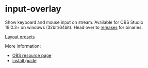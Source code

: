 # input-overlay
Show keyboard and mouse input on stream.
Available for OBS Studio 19.0.3+ on windows (32bit/64bit).
Head over to [releases](https://github.com/univrsal/input-overlay/releases) for binaries.

[Layout presets](https://github.com/univrsal/input-overlay/tree/master/presets)

More Information:
- [OBS resource page](https://obsproject.com/forum/resources/input-overlay.552/)
- [Install guide](https://vimeo.com/229296849)
